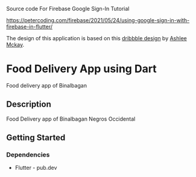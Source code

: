 Source code For Firebase Google Sign-In Tutorial

https://petercoding.com/firebase/2021/05/24/using-google-sign-in-with-firebase-in-flutter/

The design of this application is based on this [dribbble design](https://dribbble.com/shots/14774744-Sign-in-mobile-screens/attachments/6479835?mode=media) by [Ashlee Mckay](https://dribbble.com/ashleemckay).

# Food Delivery App using Dart

Food delivery app of Binalbagan

## Description

Food Delivery app of Binalbagan Negros Occidental

## Getting Started

### Dependencies

* Flutter - pub.dev
